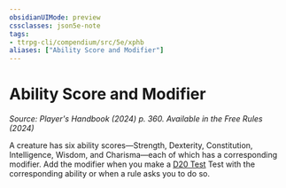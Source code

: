 ```yaml
---
obsidianUIMode: preview
cssclasses: json5e-note
tags:
- ttrpg-cli/compendium/src/5e/xphb
aliases: ["Ability Score and Modifier"]
---
```

# Ability Score and Modifier
*Source: Player's Handbook (2024) p. 360. Available in the Free Rules (2024)* 

A creature has six ability scores—Strength, Dexterity, Constitution, Intelligence, Wisdom, and Charisma—each of which has a corresponding modifier. Add the modifier when you make a [D20 Test](3-Mechanics/CLI/rules/variant-rules/d20-test-xphb.md) Test with the corresponding ability or when a rule asks you to do so.